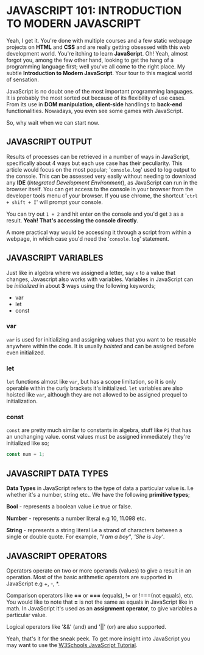 # JAVASCRIPT 101: INTRODUCTION TO MODERN JAVASCRIPT

Yeah, I get it. You're done with multiple courses and a few static webpage projects on **HTML** and **CSS** and are really getting obsessed with this web development world. You're itching to learn **JavaScript**. Oh! Yeah, almost forgot you, among the few other hand, looking to get the hang of a programming language first; well you've all come to the right place. My subtle **Introduction to Modern JavaScript**. Your tour to this magical world of sensation.

JavaScript is no doubt one of the most important programming languages. It is probably the most sorted out because of its flexibility of use cases. From its use in **DOM manipulation**, **client-side** handlings to **back-end** functionalities. Nowadays, you even see some games with JavaScript.

So, why wait when we can start now.
    
## JAVASCRIPT OUTPUT 

Results of processes can be retrieved in a number of ways in JavaScript, specifically about 4 ways but each use case has their peculiarity. This article would focus on the most popular; '`console.log`' used to log output to the console. This can be assessed very easily without needing to download any **IDE** (*Integrated Development Environment*), as JavaScript can run in the browser itself. You can get access to the console in your browser from the developer tools menu of your browser. If you use chrome, the shortcut '`ctrl + shift + I`' will prompt your console. 

You can try out  `1 + 2` and hit enter on the console and you'd get `3` as a result. **Yeah! That's accessing the console directly**.

A more practical way would be  accessing it through a script from within a webpage, in which case you'd need the '`console.log`' statement.

## JAVASCRIPT VARIABLES
Just like in algebra where we assigned a letter, say `x` to a value that changes, Javascript also works with variables.
Variables in JavaScript can be *initialized* in about **3** ways using the following keywords;

* var
* let
* const

### var  
`var` is used for initializing  and assigning values that you want to be reusable anywhere within the code. It is usually *hoisted* and can be assigned before even initialized.

### let 
`let` functions almost like `var`, but has a scope limitation, so it is only operable within the curly brackets it's initialized. `let` variables are also hoisted like `var`, although they are not allowed to be assigned prequel to initialization.

### const
`const` are pretty much similar to constants in algebra, stuff like `Pi` that has an unchanging value. const values must be assigned immediately they're initialized like so;

``` Javascript
const num = 1; 
```

## JAVASCRIPT DATA TYPES

**Data Types** in JavaScript refers to the type of data a particular value is. I.e whether it's a number, string etc.. We have the following **primitive types**;

**Bool** - represents a boolean value i.e true or false.

**Number** - represents a number literal e.g 10, 11.098 etc.

**String** - represents a string literal i.e a strand of characters between a single or double quote. For example, *"I am a boy"*, *'She is Joy'*. 

## JAVASCRIPT OPERATORS
Operators operate on two or more operands (values) to give a result in an operation. Most of the basic arithmetic operators are supported in JavaScript e.g +, -, *. 

Comparison operators like **==** or **===** (equals), != or !===(not equals), etc.
You would like to note that **=** is not the same as equals in JavaScript like in math. In JavaScript it's used as an **assignment operator**, to give variables a particular value.

Logical operators like '&&' (and) and '||' (or) are also supported.

Yeah, that's it for the sneak peek. To get more insight into JavaScript you may want to use the [W3Schools JavaScript Tutorial](https://www.w3schools.com/js/default.asp "Javascript Tutorial").  
